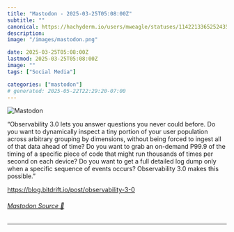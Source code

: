 ```yaml
---
title: "Mastodon - 2025-03-25T05:08:00Z"
subtitle: ""
canonical: https://hachyderm.io/users/mweagle/statuses/114221336525243547
description:
image: "/images/mastodon.png"

date: 2025-03-25T05:08:00Z
lastmod: 2025-03-25T05:08:00Z
image: ""
tags: ["Social Media"]

categories: ["mastodon"]
# generated: 2025-05-22T22:29:20-07:00
---
```

![Mastodon](/images/mastodon.png)

<p>“Observability 3.0 lets you answer questions you never could before. Do you want to dynamically inspect a tiny portion of your user population across arbitrary grouping by dimensions, without being forced to ingest all of that data ahead of time? Do you want to grab an on-demand P99.9 of the timing of a specific piece of code that might run thousands of times per second on each device? Do you want to get a full detailed log dump only when a specific sequence of events occurs? Observability 3.0 makes this possible.”</p><p><a href="https://blog.bitdrift.io/post/observability-3-0" target="_blank" rel="nofollow noopener noreferrer" translate="no"><span class="invisible">https://</span><span class="ellipsis">blog.bitdrift.io/post/observab</span><span class="invisible">ility-3-0</span></a></p>


###### [Mastodon Source 🐘](https://hachyderm.io/@mweagle/114221336525243547)

___
